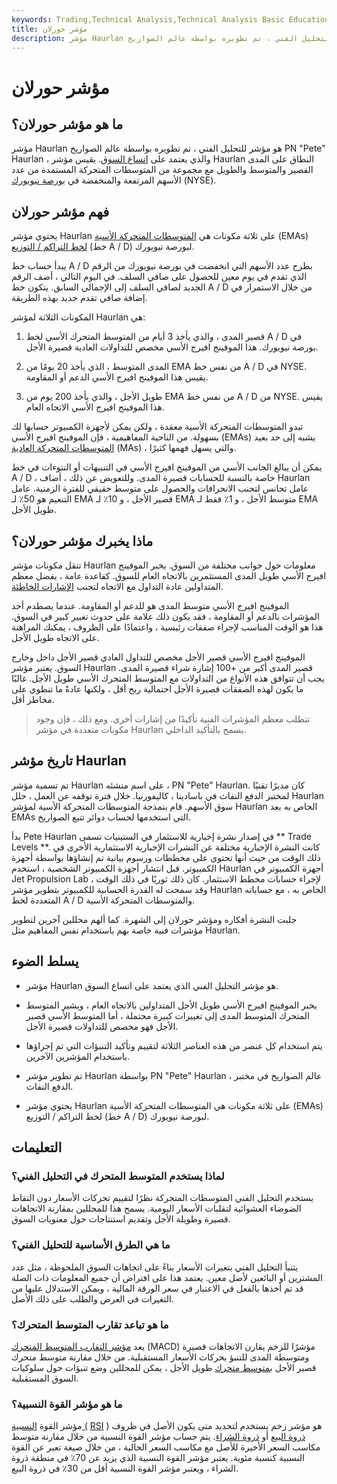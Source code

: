 ```yaml
---
keywords: Trading,Technical Analysis,Technical Analysis Basic Education
title: مؤشر حورلان
description: مؤشر Haurlan هو مؤشر للتحليل الفني ، تم تطويره بواسطة عالم الصواريخ PN &amp; quot؛ Pete &amp; quot؛ Haurlan ، هذا يعتمد على اتساع السوق.
---
```


# مؤشر حورلان
## ما هو مؤشر حورلان؟

مؤشر Haurlan هو مؤشر للتحليل الفني ، تم تطويره بواسطة عالم الصواريخ PN "Pete" Haurlan ، والذي يعتمد على [اتساع السوق](/market_breadth). يقيس مؤشر Haurlan النطاق على المدى القصير والمتوسط والطويل مع مجموعة من المتوسطات المتحركة المستمدة من عدد الأسهم المرتفعة والمنخفضة في [بورصة نيويورك](/nyse) (NYSE).

## فهم مؤشر حورلان

يحتوي مؤشر Haurlan على ثلاثة مكونات هي [المتوسطات المتحركة الأسية](/ema) (EMAs) [لخط التراكم / التوزيع](/advancedeclineline) (خط A / D) لبورصة نيويورك.

يبدأ حساب خط A / D بطرح عدد الأسهم التي انخفضت في بورصة نيويورك من الرقم الذي تقدم في يوم معين للحصول على صافي السلف. في اليوم التالي ، أضف الرقم الجديد لصافي السلف إلى الإجمالي السابق. يتكون خط A / D من خلال الاستمرار في إضافة صافي تقدم جديد بهذه الطريقة.

المكونات الثلاثة لمؤشر Haurlan هي:

1. قصير المدى ، والذي يأخذ 3 أيام من المتوسط المتحرك الأسي لخط A / D في بورصة نيويورك. هذا الموفينج افيرج الأسي مخصص للتداولات العادية قصيرة الأجل.

1. المدى المتوسط ، الذي يأخذ 20 يومًا من EMA من نفس خط A / D في NYSE. يقيس هذا الموفينج افيرج الأسي الدعم أو المقاومة.

1. طويل الأجل ، والذي يأخذ 200 يوم من EMA من نفس خط A / D من NYSE. يقيس هذا الموفينج افيرج الأسي الاتجاه العام.

تبدو المتوسطات المتحركة الأسية معقدة ، ولكن يمكن لأجهزة الكمبيوتر حسابها لك بسهولة. من الناحية المفاهيمية ، فإن الموفينج افيرج الأسي (EMAs) يشبه إلى حد بعيد [المتوسطات المتحركة العادية](/movingaverage) (MAs) ، والتي يسهل فهمها كثيرًا.

يمكن أن يبالغ الجانب الأسي من الموفينج افيرج الأسي في التنبيهات أو النتوءات في خط A / D ، خاصة بالنسبة للحسابات قصيرة المدى. وللتعويض عن ذلك ، أضاف Haurlan عامل تجانس لتجنب الانحرافات والحصول على متوسط حقيقي للفترة الزمنية. عامل التنعيم هو 50٪ لـ EMA قصير الأجل ، و 10٪ لـ EMA متوسط الأجل ، و 1٪ فقط لـ EMA طويل الأجل.

## ماذا يخبرك مؤشر حورلان؟

تنقل مكونات مؤشر Haurlan معلومات حول جوانب مختلفة من السوق. يخبر الموفينج افيرج الأسي طويل المدى المستثمرين بالاتجاه العام للسوق. كقاعدة عامة ، يفضل معظم المتداولين عادة التداول مع الاتجاه لتجنب [الإشارات الخاطئة](/false-signal).

الموفينج افيرج الأسي متوسط المدى هو للدعم أو المقاومة. عندما يصطدم أحد المؤشرات بالدعم أو المقاومة ، فقد يكون ذلك علامة على حدوث تغيير كبير في السوق. هذا هو الوقت المناسب لإجراء صفقات رئيسية ، واعتمادًا على الظروف ، يمكنك المراهنة على الاتجاه طويل الأجل.

الموفينج افيرج الأسي قصير الأجل مخصص للتداول العادي قصير الأجل داخل وخارج السوق. يعتبر مؤشر Haurlan قصير المدى أكبر من +100 إشارة شراء قصيرة المدى. يجب أن تتوافق هذه الأنواع من التداولات مع المتوسط المتحرك الأسي طويل الأجل. غالبًا ما يكون لهذه الصفقات قصيرة الأجل احتمالية ربح أقل ، ولكنها عادةً ما تنطوي على مخاطر أقل.

> تتطلب معظم المؤشرات الفنية تأكيدًا من إشارات أخرى. ومع ذلك ، فإن وجود مكونات متعددة في مؤشر Haurlan يسمح بالتأكيد الداخلي.

>

## تاريخ مؤشر Haurlan

تم تسمية مؤشر Haurlan على اسم منشئه ، PN "Pete" Haurlan. كان مديرًا تقنيًا لمختبر الدفع النفاث في باسادينا ، كاليفورنيا. خلال فترة توقفه عن العمل ، حلل Haurlan سوق الأسهم. قام بنمذجة المتوسطات المتحركة الأسية لمؤشر Haurlan الخاص به بعد EMAs التي استخدمها لحساب دوائر تتبع الصواريخ.

بدأ Pete Haurlan في إصدار نشرة إخبارية للاستثمار في الستينيات تسمى ** Trade Levels **. كانت النشرة الإخبارية مختلفة عن النشرات الإخبارية الاستثمارية الأخرى في ذلك الوقت من حيث أنها تحتوي على مخططات ورسوم بيانية تم إنشاؤها بواسطة أجهزة الكمبيوتر. قبل انتشار أجهزة الكمبيوتر الشخصية ، استخدم Haurlan أجهزة الكمبيوتر في Jet Propulsion Lab لإجراء حسابات مخطط الاستثمار. كان ذلك ثوريًا في ذلك الوقت ، وقد سمحت له القدرة الحسابية للكمبيوتر بتطوير مؤشر Haurlan الخاص به ، مع حساباته المتعددة لخط A / D والمتوسطات المتحركة الأسية.

جلبت النشرة أفكاره ومؤشر حورلان إلى الشهرة. كما ألهم محللين آخرين لتطوير مؤشرات فنية خاصة بهم باستخدام نفس المفاهيم مثل Haurlan.

## يسلط الضوء

- مؤشر Haurlan هو مؤشر التحليل الفني الذي يعتمد على اتساع السوق.

- يخبر الموفينج افيرج الأسي طويل الأجل المتداولين بالاتجاه العام ، ويشير المتوسط المتحرك المتوسط المدى إلى تغييرات كبيرة محتملة ، أما المتوسط الأسي قصير الأجل فهو مخصص للتداولات قصيرة الأجل.

- يتم استخدام كل عنصر من هذه العناصر الثلاثة لتقييم وتأكيد التنبؤات التي تم إجراؤها باستخدام المؤشرين الآخرين.

- تم تطوير مؤشر Haurlan بواسطة PN "Pete" Haurlan ، عالم الصواريخ في مختبر الدفع النفاث.

- يحتوي مؤشر Haurlan على ثلاثة مكونات هي المتوسطات المتحركة الأسية (EMAs) لخط التراكم / التوزيع (خط A / D) لبورصة نيويورك.

## التعليمات

### لماذا يستخدم المتوسط المتحرك في التحليل الفني؟

يستخدم التحليل الفني المتوسطات المتحركة نظرًا لتقييم تحركات الأسعار دون التقاط الضوضاء العشوائية لتقلبات الأسعار اليومية. يسمح هذا للمحللين بمقارنة الاتجاهات قصيرة وطويلة الأجل وتقديم استنتاجات حول معنويات السوق.

### ما هي الطرق الأساسية للتحليل الفني؟

يتنبأ التحليل الفني بتغيرات الأسعار بناءً على اتجاهات السوق الملحوظة ، مثل عدد المشترين أو البائعين لأصل معين. يعتمد هذا على افتراض أن جميع المعلومات ذات الصلة قد تم أخذها بالفعل في الاعتبار في سعر الورقة المالية ، ويمكن الاستدلال عليها من التغيرات في العرض والطلب على ذلك الأصل.

### ما هو تباعد تقارب المتوسط المتحرك؟

يعد [مؤشر التقارب المتوسط المتحرك](/macd) (MACD) مؤشرًا للزخم يقارن الاتجاهات قصيرة ومتوسطة المدى للتنبؤ بحركات الأسعار المستقبلية. من خلال مقارنة متوسط متحرك قصير الأجل [بمتوسط متحرك](/movingaverage) طويل الأجل ، يمكن للمحللين وضع تنبؤات حول سلوكيات السوق المستقبلية.

### ما هو مؤشر القوة النسبية؟

مؤشر القوة [النسبية (](/rsi) [RSI](/rsi) ) هو مؤشر زخم يستخدم لتحديد متى يكون الأصل في ظروف [ذروة البيع](/oversold) أو [ذروة الشراء](/overbought). يتم حساب مؤشر القوة النسبية من خلال مقارنة متوسط مكاسب السعر الأخيرة للأصل مع مكاسب السعر الحالية ، من خلال صيغة تعبر عن القوة النسبية كنسبة مئوية. يعتبر مؤشر القوة النسبية الذي يزيد عن 70٪ في منطقة ذروة الشراء ، ويعتبر مؤشر القوة النسبية أقل من 30٪ في ذروة البيع.

